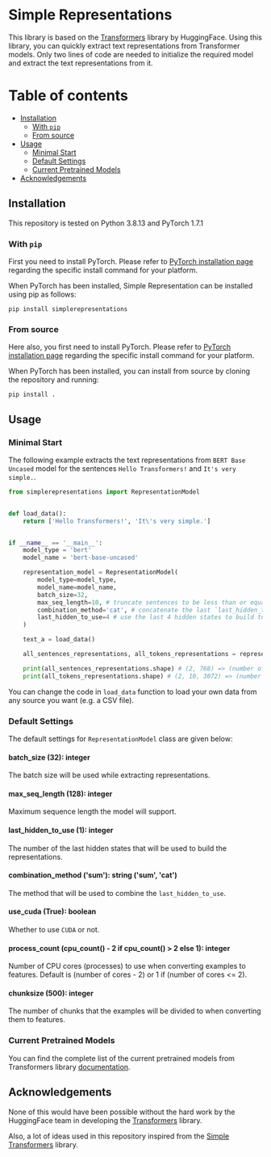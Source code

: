 # Simple Representations

This library is based on the [Transformers](https://github.com/huggingface/transformers) library by HuggingFace. Using this library, you can quickly extract text representations from Transformer models. Only two lines of code are needed to initialize the required model and extract the text representations from it.

# Table of contents

* [Installation](#installation)
	* [With `pip`](#with-pip)
	* [From source](#from-source)
* [Usage](#usage)
	* [Minimal Start](#minimal-start)
	* [Default Settings](#default-settings)
	* [Current Pretrained Models](#current-pretrained-models)
* [Acknowledgements](#acknowledgements)

## Installation

This repository is tested on Python 3.8.13 and PyTorch 1.7.1

### With `pip`

First you need to install PyTorch. Please refer to [PyTorch installation page](https://pytorch.org/get-started/locally/#start-locally) regarding the specific install command for your platform.

When PyTorch has been installed, Simple Representation can be installed using pip as follows:

```
pip install simplerepresentations
```

### From source

Here also, you first need to install PyTorch. Please refer to [PyTorch installation page](https://pytorch.org/get-started/locally/#start-locally) regarding the specific install command for your platform.

When PyTorch has been installed, you can install from source by cloning the repository and running:

```
pip install .
```

## Usage

### Minimal Start

The following example extracts the text representations from `BERT Base Uncased` model for the sentences `Hello Transformers!` and `It's very simple.`.

```python
from simplerepresentations import RepresentationModel


def load_data():
	return ['Hello Transformers!', 'It\'s very simple.']


if __name__ == '__main__':
	model_type = 'bert'
	model_name = 'bert-base-uncased'

	representation_model = RepresentationModel(
		model_type=model_type,
		model_name=model_name,
		batch_size=32,
		max_seq_length=10, # truncate sentences to be less than or equal to 10 tokens
		combination_method='cat', # concatenate the last `last_hidden_to_use` hidden states
		last_hidden_to_use=4 # use the last 4 hidden states to build tokens representations
	)

	text_a = load_data()

	all_sentences_representations, all_tokens_representations = representation_model(text_a=text_a)

	print(all_sentences_representations.shape) # (2, 768) => (number of sentences, hidden size)
	print(all_tokens_representations.shape) # (2, 10, 3072) => (number of sentences, number of tokens, hidden size)
```

You can change the code in `load_data` function to load your own data from any source you want (e.g. a CSV file).

### Default Settings

The default settings for `RepresentationModel` class are given below:

#### batch_size (32): integer
The batch size will be used while extracting representations.

#### max_seq_length (128): integer
Maximum sequence length the model will support.

#### last_hidden_to_use (1): integer
The number of the last hidden states that will be used to build the representations.

#### combination_method ('sum'): string ('sum', 'cat')
The method that will be used to combine the `last_hidden_to_use`.

#### use_cuda (True): boolean
Whether to use `CUDA` or not.

#### process_count (cpu_count() - 2 if cpu_count() > 2 else 1): integer
Number of CPU cores (processes) to use when converting examples to features. Default is (number of cores - 2) or 1 if (number of cores <= 2).

#### chunksize (500): integer
The number of chunks that the examples will be divided to when converting them to features.

### Current Pretrained Models

You can find the complete list of the current pretrained models from Transformers library [documentation](https://huggingface.co/transformers/pretrained_models.html).

## Acknowledgements

None of this would have been possible without the hard work by the HuggingFace team in developing the [Transformers](https://github.com/huggingface/transformers) library.

Also, a lot of ideas used in this repository inspired from the [Simple Transformers](https://github.com/ThilinaRajapakse/simpletransformers) library.
